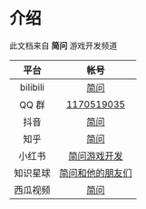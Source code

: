 # 介绍

此文档来自 **简问** 游戏开发频道

<table style="width: 100%">
    <thead>
        <tr>
            <th align="center">平台</th>
            <th align="center">帐号</th>
        </tr>
    </thead>
    <tbody>
        <tr>
            <td align="center">bilibili</td>
            <td align="center">
                <a href="https://space.bilibili.com/1472895664" rel="nofollow">简问</a>
            </td>
        </tr>
        <tr>
            <td align="center">QQ 群</td>
            <td align="center">
                <a href="https://jq.qq.com/?_wv=1027&k=vJAAgDg8" rel="nofollow">1170519035</a>
            </td>
        </tr>
        <tr>
            <td align="center">抖音</td>
            <td align="center">
                <a href="https://v.douyin.com/MH9Uy3Y/" rel="nofollow">简问</a>
            </td>
        </tr>
        <tr>
            <td align="center">知乎</td>
            <td align="center">
                <a href="https://www.zhihu.com/people/54-84-59-84-15" rel="nofollow">简问</a>
            </td>
        </tr>
        <tr>
            <td align="center">小红书</td>
            <td align="center">
                <a href="https://www.xiaohongshu.com/user/profile/60d93d3d0000000020028a78" rel="nofollow">简问游戏开发</a>
            </td>
        </tr>
        <tr>
            <td align="center">知识星球</td>
            <td align="center">
                <a href="https://t.zsxq.com/07Ia6my7m" rel="nofollow">简问和他的朋友们</a>
            </td>
        </tr>
        <tr>
            <td align="center">西瓜视频</td>
            <td align="center">
                <a href="https://v.ixigua.com/MrBvBT4" rel="nofollow">简问</a>
            </td>
        </tr>
    </tbody>
</table>